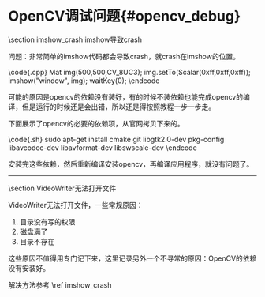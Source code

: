 OpenCV调试问题{#opencv_debug}
==========================

\section imshow_crash imshow导致crash

问题：非常简单的imshow代码都会导致crash，就crash在imshow的位置。

\code{.cpp}
Mat img(500,500,CV_8UC3);
img.setTo(Scalar(0xff,0xff,0xff));
imshow("window", img);
waitKey(0);
\endcode

可能的原因是opencv的依赖没有装好，有的时候不装依赖也能完成opencv的编译，但是运行的时候还是会出错，所以还是得按照教程一步一步走。

下面展示了opencv的必要的依赖项，从官网拷贝下来的。

\code{.sh}
sudo apt-get install cmake git libgtk2.0-dev pkg-config libavcodec-dev libavformat-dev libswscale-dev
\endcode

安装完这些依赖，然后重新编译安装opencv，再编译应用程序，就没有问题了。

<hr>
\section VideoWriter无法打开文件

VideoWriter无法打开文件，一些常规原因：

1. 目录没有写的权限
2. 磁盘满了
3. 目录不存在

这些原因不值得用专门记下来，这里记录另外一个不寻常的原因：OpenCV的依赖没有安装好。

解决方法参考 \ref imshow_crash